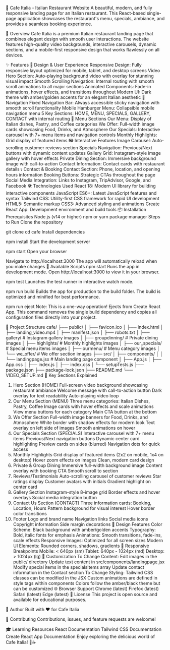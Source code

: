 🍝 Cafe Italia - Italian Restaurant Website
A beautiful, modern, and fully responsive landing page for an Italian restaurant. This React-based single-page application showcases the restaurant's menu, specials, ambiance, and provides a seamless booking experience.

🌟 Overview
Cafe Italia is a premium Italian restaurant landing page that combines elegant design with smooth user interactions. The website features high-quality video backgrounds, interactive carousels, dynamic sections, and a mobile-first responsive design that works flawlessly on all devices.

✨ Features
🎨 Design & User Experience
Responsive Design: Fully responsive layout optimized for mobile, tablet, and desktop screens
Video Hero Section: Auto-playing background video with overlay for stunning visual impact
Smooth Scrolling Navigation: Internal routing with smooth scroll animations to all major sections
Animated Components: Fade-in animations, hover effects, and transitions throughout
Modern UI: Dark theme with amber/golden accents for an elegant Italian aesthetic
📱 Navigation
Fixed Navigation Bar: Always accessible sticky navigation with smooth scroll functionality
Mobile Hamburger Menu: Collapsible mobile navigation menu
5 Key Sections: HOME, MENU, SPECIALS, GALLERY, CONTACT with internal routing
🍕 Menu Sections
Our Menu: Display of Italian dishes, Pastry, and Coffee categories
We Offer: Full-width image cards showcasing Food, Drinks, and Atmosphere
Our Specials: Interactive carousel with 7+ menu items and navigation controls
Monthly Highlights: Grid display of featured items
🖼️ Interactive Features
Image Carousel: Auto-scrolling customer reviews section
Specials Navigation: Previous/Next buttons with dynamic content updates
Gallery Grid: Instagram-style image gallery with hover effects
Private Dining Section: Immersive background image with call-to-action
Contact Information: Contact cards with restaurant details
📞 Contact & Booking
Contact Section: Phone, location, and opening hours information
Booking Buttons: Strategic CTAs throughout the page
Social Media Integration: Links to Instagram, TripAdvisor, Google, and Facebook
🛠️ Technologies Used
React 18: Modern UI library for building interactive components
JavaScript ES6+: Latest JavaScript features and syntax
Tailwind CSS: Utility-first CSS framework for rapid UI development
HTML5: Semantic markup
CSS3: Advanced styling and animations
Create React App: Development environment and build tools
📦 Installation
Prerequisites
Node.js (v14 or higher)
npm or yarn package manager
Steps to Run
Clone the repository

git clone <repository-url>
cd cafe
Install dependencies

npm install
Start the development server

npm start
Open your browser

Navigate to http://localhost:3000
The app will automatically reload when you make changes
🚀 Available Scripts
npm start
Runs the app in development mode. Open http://localhost:3000 to view it in your browser.

npm test
Launches the test runner in interactive watch mode.

npm run build
Builds the app for production to the build folder. The build is optimized and minified for best performance.

npm run eject
Note: This is a one-way operation! Ejects from Create React App. This command removes the single build dependency and copies all configuration files directly into your project.

📁 Project Structure
cafe/
├── public/
│   ├── favicon.ico
│   ├── index.html
│   ├── landing_video.mp4
│   ├── manifest.json
│   ├── robots.txt
│   ├── gallery/          # Instagram gallery images
│   ├── groupdinning/    # Private dining images
│   ├── highlights/       # Monthly highlights images
│   ├── our_specials/    # Special menu items images
│   ├── ourmenu/         # Menu category images
│   └── we_offer/        # We offer section images
├── src/
│   ├── components/
│   │   └── landingpage.jsx   # Main landing page component
│   ├── App.js
│   ├── App.css
│   ├── index.js
│   ├── index.css
│   └── setupTests.js
├── package.json
├── package-lock.json
├── README.md
└── VIDEO_SETUP.md
🎯 Key Sections Explained
1. Hero Section (HOME)
Full-screen video background showcasing restaurant ambiance
Welcome message with call-to-action button
Dark overlay for text readability
Auto-playing video loop
2. Our Menu Section (MENU)
Three menu categories: Italian Dishes, Pastry, Coffee
Image cards with hover effects and scale animations
View menu buttons for each category
Main CTA button at the bottom
3. We Offer Section
Full-width image banners for Food, Drinks, and Atmosphere
White border with shadow effects for modern look
Text overlay on left side of images
Smooth animations on hover
4. Our Specials Section (SPECIALS)
Interactive carousel with 7+ menu items
Previous/Next navigation buttons
Dynamic center card highlighting
Preview cards on sides (blurred)
Navigation dots for quick access
5. Monthly Highlights
Grid display of featured items (2x2 on mobile, 1x4 on desktop)
Hover zoom effects on images
Clean, modern card design
6. Private & Group Dining
Immersive full-width background image
Content overlay with booking CTA
Smooth scroll to section
7. Reviews/Testimonials
Auto-scrolling carousel of customer reviews
Star ratings display
Customer avatars with initials
Gradient highlight on center card
8. Gallery Section
Instagram-style 8-image grid
Border effects and hover overlays
Social media integration button
9. Contact Us Section (CONTACT)
Three information cards: Booking, Location, Hours
Pattern background for visual interest
Hover border color transitions
10. Footer
Logo and brand name
Navigation links
Social media icons
Copyright information
Side margin decorations
🎨 Design Features
Color Scheme: Black background with amber/golden accents
Typography: Bold, italic fonts for emphasis
Animations: Smooth transitions, fade-ins, scale effects
Responsive Images: Optimized for all screen sizes
Modern UI Elements: Rounded corners, shadows, gradients
📱 Responsive Breakpoints
Mobile: < 640px (sm)
Tablet: 640px - 1024px (md)
Desktop: > 1024px (lg)
🔧 Customization
To Change Content:
Edit images in the public/ directory
Update text content in src/components/landingpage.jsx
Modify special items in the specialsItems array
Update contact information in the Contact section
To Change Styling:
Tailwind CSS classes can be modified in the JSX
Custom animations are defined in style tags within components
Colors follow the amber/black theme but can be customized
🌐 Browser Support
Chrome (latest)
Firefox (latest)
Safari (latest)
Edge (latest)
📄 License
This project is open source and available for educational purposes.

👤 Author
Built with ❤️ for Cafe Italia

🤝 Contributing
Contributions, issues, and feature requests are welcome!

🎓 Learning Resources
React Documentation
Tailwind CSS Documentation
Create React App Documentation
Enjoy exploring the delicious world of Cafe Italia! 🍝☕
